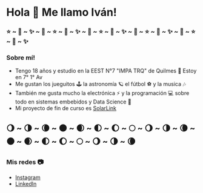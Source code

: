 # Hola 👋 Me llamo Iván!

### ⭐ ~ 🌟 ~ ✨ ~ 🌟 ~ ⭐ ~ 🌟 ~ ✨ ~ 🌟 ~ ⭐ ~ 🌟 ~ ✨ ~ 🌟 ~ ⭐ ~ 🌟 ~ ✨ ~ 🌟 ~ ⭐ ~ 🌟 ~ ✨
### Sobre mí!
- Tengo 18 años y estudio en la EEST N°7 "IMPA TRQ" de Quilmes 🔧 Estoy en 7° 1° Av<br>
- Me gustan los jueguitos 🕹 la astronomía 🪐 el fútbol ⚽ y la musica 🎶<br>
- También me gusta mucho la electrónica ⚡ y la programación 💻 sobre todo en sistemas embebidos y Data Science 🔬<br>
- Mi proyecto de fin de curso es [SolarLink](https://www.instagram.com/solarlink.ar/)<br>

## 🌖 ~ 🌗 ~ 🌘 ~ 🌑 ~ 🌒 ~ 🌓 ~ 🌔 ~ 🌕 ~ 🌖 ~ 🌗 ~ 🌘 ~ 🌑 ~ 🌒 ~ 🌓 ~ 🌔 ~ 🌕 ~ 🌖 ~ 🌗 ~ 🌘

### Mis redes 📷
- [Instagram](https://www.instagram.com/ivancenyko/)
- [LinkedIn](https://www.linkedin.com/in/ivan-cenyko/)
